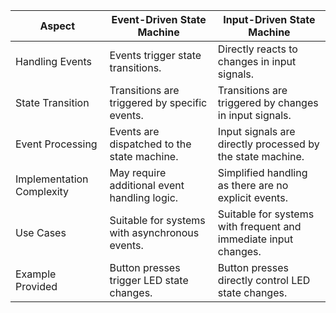 ﻿| Aspect                  | Event-Driven State Machine                              | Input-Driven State Machine                             |
|-------------------------|---------------------------------------------------------|--------------------------------------------------------|
| Handling Events         | Events trigger state transitions.                       | Directly reacts to changes in input signals.           |
| State Transition        | Transitions are triggered by specific events.           | Transitions are triggered by changes in input signals. |
| Event Processing        | Events are dispatched to the state machine.             | Input signals are directly processed by the state machine. |
| Implementation Complexity | May require additional event handling logic.           | Simplified handling as there are no explicit events.   |
| Use Cases               | Suitable for systems with asynchronous events.          | Suitable for systems with frequent and immediate input changes. |
| Example Provided        | Button presses trigger LED state changes.               | Button presses directly control LED state changes.     |
